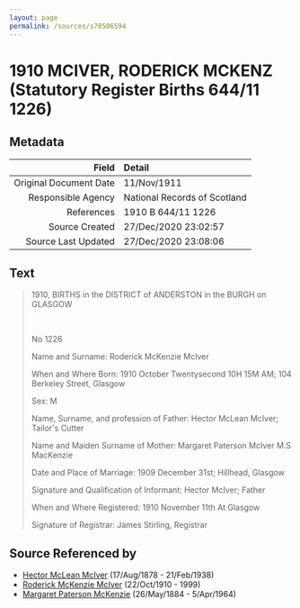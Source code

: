 ```yaml
---
layout: page
permalink: /sources/s78506594
---
```


# 1910 MCIVER, RODERICK MCKENZ (Statutory Register Births 644/11 1226)

## Metadata

Field | Detail
---:|:---
Original Document Date | 11/Nov/1911
Responsible Agency | National Records of Scotland
References | 1910 B 644/11 1226
Source Created | 27/Dec/2020 23:02:57
Source Last Updated | 27/Dec/2020 23:08:06

## Text

> 1910, BIRTHS in the DISTRICT of ANDERSTON in the BURGH on GLASGOW
>
> <br/>
>
> No 1226
>
> Name and Surname: Roderick McKenzie McIver
>
> When and Where Born: 1910 October Twentysecond 10H 15M AM; 104 Berkeley Street, Glasgow
>
> Sex: M
>
> Name, Surname, and profession of Father: Hector McLean McIver; Tailor's Cutter
>
> Name and Maiden Surname of Mother: Margaret Paterson McIver M.S MacKenzie
>
> Date and Place of Marriage: 1909 December 31st; Hillhead, Glasgow
>
> Signature and Qualification of Informant: Hector McIver; Father
>
> When and Where Registered: 1910 November 11th At Glasgow
>
> Signature of Registrar: James Stirling, Registrar
>

## Source Referenced by

* [Hector McLean McIver](../people/@62168745@-hector-mclean-mciver-b1878-8-17-d1938-2-21.md) (17/Aug/1878 - 21/Feb/1938)
* [Roderick McKenzie McIver](../people/@90830540@-roderick-mckenzie-mciver-b1910-10-22-d1999.md) (22/Oct/1910 - 1999)
* [Margaret Paterson McKenzie](../people/@88610293@-margaret-paterson-mckenzie-b1884-5-26-d1964-4-5.md) (26/May/1884 - 5/Apr/1964)
